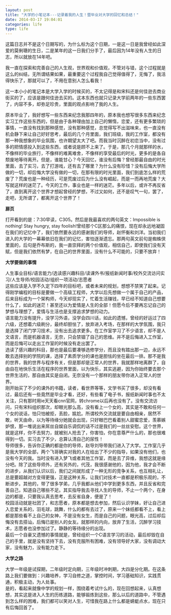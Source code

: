```yaml
---
layout: post
title: "大学的小笔记本---记录着我的人生！暨毕业对大学的回忆和总结！"
date: 2014-03-17 19:04:01
categories: life
type: life
---
```


这篇日志并不是这个日期写的，为什么标为这个日期，一是这一日是我曾经如此深爱的莫俐瑭的生日，二是某年的这一日我们分手了，最后因为14年没有人生的日志，所以就放在14年吧。

我一直在探索和完善自己的人生观，世界观和价值观，不管对与错，这个过程就是这么的纠结，无所谓结果如果，最重要这个过程我自己觉得值得了，无悔了，我活得快乐了，那就可以了，不用在意别人怎么看我！

这一本小小的笔记本是大学入学的时候买的，不太记得是和宋科还是何佳逊去商业街买的了，应该是跟何佳逊去买的。这本东西也就只记录大学前两年的一些东西罢了，内容不多，却弥足珍贵，里面的观点影响了我的人生。

原本毕业了，我好想写一些东西来纪念我那四年的，原本我也想写很多东西来纪念实习工作这些东西的，但是由于各种理由加上自己的懒惰，恋爱，还有更多繁琐的事情，一直没有找到那种感觉，没有那种感觉，总觉得写不出滋味来，也一直没有机会静下来让自己好好思考，最后的几个月里面，我们班级，我的工作室，都没有那一种我想象的毕业氛围，也许期望太大了吧。而我当时沉醉在初恋当中，没有过多的把情感投入到这些东西，或者说是顾不上来了。于是，那几个月就那样的水，不像样的毕业旅行，不像样的难离难舍，不像样的享受最后的时光，更多的是各自颓废地等待离开。但是，谁能甘心？今天回忆，谁没有后悔？曾经那最自由的时光里面，去了实习，去了打游戏，还有去了哪里？为什么没有珍惜？没有后悔大学所做的一切，却后悔大学没有做的一切，在那有限的时光里面，我们到底怎么样的荒废了？荒废也是一种经历，可是荒废过后为什么没有崛起，而是一而再地荒废？大写就这样的迷茫了。今天的工作，事业也是一样的迷茫。多年以后，或许不再反省了，直到离开这个世界才想起曾经的梦想，不过又如何，还不是叹气一句，罢了，走吧，无所谓了，都离开这个世界了！

**扉页**

打开看到的是：7:30早读，C305。然后是我最喜欢的两句英文：Impossible is nothing! Stay hungry, stay foolish!曾经那个C区那么的痛恨，现在却永远地凝固在我们的记忆中了，我们依然要永远的感谢我们的导师，赵怀衡和刘洋。当初我们进入的大学的一幕幕依旧在我们的记忆，害怕逐渐遗忘。那两句英文前句是蜘蛛侠里面的，后句是乔布斯的，我一直崇拜的两个价值观，相信自己，即使我们没有天赋，但是我们依然有梦，在自己的世界里面，没有什么不可能的，只要不放弃！

**大学要做的事情**

人生事业目标/语言能力/选读感兴趣科目/读课外书/报纸新闻时事/校外交流访问实习/人生导师/校园活动/组织一项活动/志愿者  
这些应该是入学不久定下四年的目标吧，或者未来的规划，想想不禁笑了起来。记得刚学编程的目标是要做一个高级工程师，大学以后先想做一个属于自己的产品，后来目标成为一个架构师，今天却现实了，忙着生活赚钱，早已经不知道自己想要什么了，如此的迷茫！甚至还以为爱情是人生的全部！但愿今后不要再忘记自己的梦想与理想了，爱情与生活也是支撑追求梦想的动力。  
语言能力没有提升，没学习外语，没学会四川话，如此的遗憾，曾经的好运过了四六级，还想着六级刷分，最终却胆怯了，放弃进入考场，在那样的大学氛围，我只是选择了闭门学习技术，没有出去追求更多。在工作室学习了不少语言，却不是人文语言，而是机器语言，无奈，只会禁锢了自己的思维。并不是后悔进入工作室，而是后悔可以走出工作室的时候没有走出罢了。  
选读了感兴趣的科目，那也是最后要凑够选修学分，而且没有踏出那一边，永远不敢去选择别的学院的课，选择了素质学分的课也是胆怯的坐在最后一排。那不是我的世界，我的世界与程序有关，但是那却是正常人的世界，我就那样地离群了，自由自在地快乐生活在程序的世界里面，以为快乐，其实逃避，因为你始终要去那个世界生活的，那自由其实是自闭。无奈没有一个那样的朋友带你进入正常人的世界。  
刚开始买了不少的课外的书籍，读者，看世界等等，文学书买了很多，却没有看过，最后还有一些竟然是毕业才看，还好，有些看了电子书，报纸新闻时事也不太关注，只有那时用ie天天看cnn官网，转chrome以后再也没有了。没有交流访问，只有宋科组织那次，却眼光那么高，没有看上一个女的，其实是不敢和任何一个女的说话，怕只怕被拒，丢脸，尴尬。所谓校外交流就是要自由相亲，居然不敢，听天由命，以为等待缘分她就会出现，只好眼巴巴看着别人甜蜜恋爱，羡慕嫉妒恨，那一堆说出来屌丝自娱自乐调侃的话不过是我们的一丝丝安慰。这个世界，就是这样，你不去努力，就被别人抢去了，你害怕，你在意尊严什么的，那也很难得到一切。实习去了不少，总算认清自己的尿性！  
导师很多，告诉你正确的都是你的导师，赵导刘导带我们进入了大学。工作室几乎是我大学的全部，两个飞哥确实对我的人在给出了不少的指导，如果没有他们，也没有今天的我。当时没有进入梦飞或者其他工作室，而是去了异维，我想这就是缘分吧。除了这些导师外，还有另外的，代茂，我很感谢他的，因为他，我才会不断的进步，从我们认识以后，我们之间就形成了一种无形的竞争关系，也互相礼让，总是要超越对方变得更强，正是这种关系，让我们对技术一直都是积极乐观的，不断进步。其他的，带了很多学弟，几乎我都从他们中学到更多东西，并且反省和完善自己，知道自己哪些不足。其实指导我去寻找人生的导师，不止一个两个，在身边的都是，只要我认真去思考，去反省自身，便是了！  
校园活动就是社团了，和志愿者，原本都是想去参加，然后认识学妹，好让自己进入恋爱关系的，羽毛球，跳舞，什么的都有去过了，原来一个妹纸都看不上，看上都是那些看不上自己的女神，不是没有女生，而是自己的问题，眼光高，过后却后悔没有去搭讪，后悔已是别人的女友。就那样的内向，放弃了生活，沉醉学习技术，志愿者也没参加过了。静静的等待缘分的出现。  
最后一个自豪又遗憾的事情就是，曾经组织一个C语言学习的活动，最后却毁在自己的手里，就是没有坚持下去，没有克服所有困难，没有领导好大家，没有调动大家，没有魅力，没有能力走下。

**大学之路**

大学一年级是试探期，二年级时定向期，三年级时冲刺期，大四是分化期。在这条路上我们要做到：兴趣培养，学习自修之道，掌控时间，学习基础知识，实践贯通，积极主动，为人处事。  
是的，看起来就像中学的规划一样，围绕着考试什么的，现在回想起来，认真想想，其实这是进入人生的历练道路，能够锻炼到这些，那么以后的道路中，不管遇到怎么样的困难，我们都可以笑对人生，可惜我在路上什么都是蜻蜓点水，现在只有后悔回首了。

